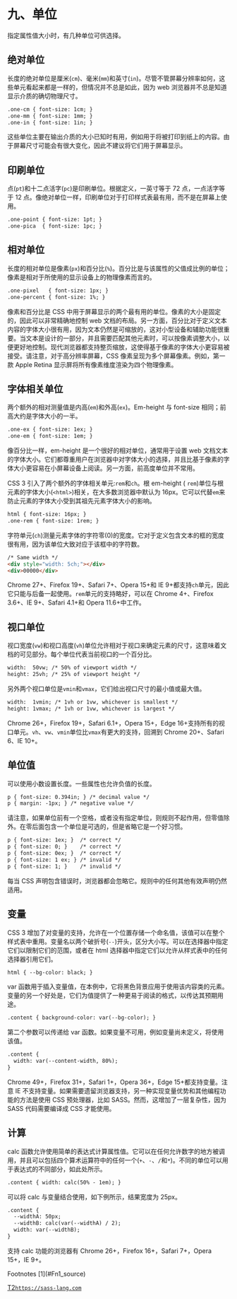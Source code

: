 # 九、单位

指定属性值大小时，有几种单位可供选择。

## 绝对单位

长度的绝对单位是厘米(`cm`)、毫米(`mm`)和英寸(`in`)。尽管不管屏幕分辨率如何，这些单元看起来都是一样的，但情况并不总是如此，因为 web 浏览器并不总是知道显示介质的确切物理尺寸。

```html
.one-cm { font-size: 1cm; }
.one-mm { font-size: 1mm; }
.one-in { font-size: 1in; }

```

这些单位主要在输出介质的大小已知时有用，例如用于将被打印到纸上的内容。由于屏幕尺寸可能会有很大变化，因此不建议将它们用于屏幕显示。

## 印刷单位

点(`pt`)和十二点活字(`pc`)是印刷单位。根据定义，一英寸等于 72 点，一点活字等于 12 点。像绝对单位一样，印刷单位对于打印样式表最有用，而不是在屏幕上使用。

```html
.one-point { font-size: 1pt; }
.one-pica  { font-size: 1pc; }

```

## 相对单位

长度的相对单位是像素(`px`)和百分比(`%`)。百分比是与该属性的父值成比例的单位；像素是相对于所使用的显示设备上的物理像素而言的。

```html
.one-pixel   { font-size: 1px; }
.one-percent { font-size: 1%; }

```

像素和百分比是 CSS 中用于屏幕显示的两个最有用的单位。像素的大小是固定的，因此可以非常精确地控制 web 文档的布局。另一方面，百分比对于定义文本内容的字体大小很有用，因为文本仍然是可缩放的，这对小型设备和辅助功能很重要。当文本是设计的一部分，并且需要匹配其他元素时，可以按像素调整大小，以便更好地控制。现代浏览器都支持整页缩放，这使得基于像素的字体大小更容易被接受。请注意，对于高分辨率屏幕，CSS 像素呈现为多个屏幕像素。例如，第一款 Apple Retina 显示屏将所有像素维度渲染为四个物理像素。

## 字体相关单位

两个额外的相对测量值是内高(`em`)和外高(`ex`)。Em-height 与 font-size 相同；前高大约是字体大小的一半。

```html
.one-ex { font-size: 1ex; }
.one-em { font-size: 1em; }

```

像百分比一样，em-height 是一个很好的相对单位，通常用于设置 web 文档文本的字体大小。它们都尊重用户在浏览器中对字体大小的选择，并且比基于像素的字体大小更容易在小屏幕设备上阅读。另一方面，前高度单位并不常用。

CSS 3 引入了两个额外的字体相关单元:`rem`和`ch`。根 em-height ( `rem`)单位与根元素的字体大小(`<html>`)相关，在大多数浏览器中默认为 16px。它可以代替`em`来防止元素的字体大小受到其祖先元素字体大小的影响。

```html
html { font-size: 16px; }
.one-rem { font-size: 1rem; }

```

字符单元(`ch`)测量元素字体的字符零(0)的宽度。它对于定义包含文本的框的宽度很有用，因为该单位大致对应于该框中的字符数。

```html
/* Same width */
<div style="width: 5ch;"></div>
<div>00000</div>

```

Chrome 27+、Firefox 19+、Safari 7+、Opera 15+和 IE 9+都支持`ch`单元，因此它只能与后备一起使用。`rem`单元的支持略好，可以在 Chrome 4+、Firefox 3.6+、IE 9+、Safari 4.1+和 Opera 11.6+中工作。

## 视口单位

视口宽度(`vw`)和视口高度(`vh`)单位允许相对于视口来确定元素的尺寸，这意味着文档的可见部分。每个单位代表当前视口的一个百分比。

```html
width:  50vw; /* 50% of viewport width */
height: 25vh; /* 25% of viewport height */

```

另外两个视口单位是`vmin`和`vmax`，它们给出视口尺寸的最小值或最大值。

```html
width:  1vmin; /* 1vh or 1vw, whichever is smallest */
height: 1vmax; /* 1vh or 1vw, whichever is largest */

```

Chrome 26+，Firefox 19+，Safari 6.1+，Opera 15+，Edge 16+支持所有的视口单元。`vh`、`vw`、`vmin`单位比`vmax`有更大的支持，回溯到 Chrome 20+、Safari 6、IE 10+。

## 单位值

可以使用小数设置长度。一些属性也允许负值的长度。

```html
p { font-size: 0.394in; } /* decimal value */
p { margin: -1px; } /* negative value */

```

请注意，如果单位前有一个空格，或者没有指定单位，则规则不起作用，但零值除外。在零后面包含一个单位是可选的，但是省略它是一个好习惯。

```html
p { font-size: 1ex; }  /* correct */
p { font-size: 0; }    /* correct */
p { font-size: 0ex; }  /* correct */
p { font-size: 1 ex; } /* invalid */
p { font-size: 1; }    /* invalid */

```

每当 CSS 声明包含错误时，浏览器都会忽略它。规则中的任何其他有效声明仍然适用。

## 变量

CSS 3 增加了对变量的支持，允许在一个位置存储一个命名值，该值可以在整个样式表中重用。变量名以两个破折号(`--`)开头，区分大小写。可以在选择器中指定它们以限制它们的范围，或者在 html 选择器中指定它们以允许从样式表中的任何选择器引用它们。

```html
html { --bg-color: black; }

```

var 函数用于插入变量值，在本例中，它将黑色背景应用于使用该内容类的元素。变量的另一个好处是，它们为值提供了一种更易于阅读的格式，以传达其预期用途。

```html
.content { background-color: var(--bg-color); }

```

第二个参数可以传递给 var 函数。如果变量不可用，例如变量尚未定义，将使用该值。

```html
.content {
  width: var(--content-width, 80%);
}

```

Chrome 49+，Firefox 31+，Safari 1+，Opera 36+，Edge 15+都支持变量。注意 IE 不支持变量。如果需要遗留浏览器支持，另一种实现变量优势和其他编程功能的方法是使用 CSS 预处理器，比如 SASS。然而，这增加了一层复杂性，因为 SASS 代码需要编译成 CSS 才能使用。

## 计算

calc 函数允许使用简单的表达式计算属性值。它可以在任何允许数字的地方被调用，并且可以包括四个算术运算符中的任何一个(`+`、`-`、`/`和`*`)。不同的单位可以用于表达式的不同部分，如此处所示。

```html
.content { width: calc(50% - 1em); }

```

可以将 calc 与变量结合使用，如下例所示，结果宽度为 25px。

```html
.content {
  --widthA: 50px;
  --widthB: calc(var(--widthA) / 2);
  width: var(--widthB);
}

```

支持 calc 功能的浏览器有 Chrome 26+，Firefox 16+，Safari 7+，Opera 15+，IE 9+。

<aside class="FootnoteSection" epub:type="footnotes">Footnotes [1](#Fn1_source)

[T2`https://sass-lang.com`](https://sass-lang.com)

 </aside>